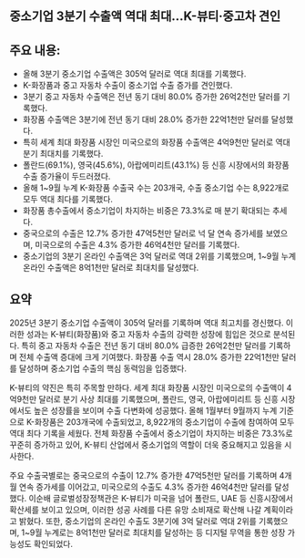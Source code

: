 ## 중소기업 3분기 수출액 역대 최대…K-뷰티·중고차 견인

## 주요 내용:
*   올해 3분기 중소기업 수출액은 305억 달러로 역대 최대를 기록했다.
*   K-화장품과 중고 자동차 수출이 중소기업 수출 증가를 견인했다.
*   3분기 중고 자동차 수출액은 전년 동기 대비 80.0% 증가한 26억2천만 달러를 기록했다.
*   화장품 수출액은 3분기에 전년 동기 대비 28.0% 증가한 22억1천만 달러를 달성했다.
*   특히 세계 최대 화장품 시장인 미국으로의 화장품 수출액은 4억9천만 달러로 역대 분기 최대치를 기록했다.
*   폴란드(69.1%), 영국(45.6%), 아랍에미리트(43.1%) 등 신흥 시장에서의 화장품 수출 증가율이 두드러졌다.
*   올해 1~9월 누계 K-화장품 수출국 수는 203개국, 수출 중소기업 수는 8,922개로 모두 역대 최다를 기록했다.
*   화장품 총수출에서 중소기업이 차지하는 비중은 73.3%로 매 분기 확대되는 추세다.
*   중국으로의 수출은 12.7% 증가한 47억5천만 달러로 넉 달 연속 증가세를 보였으며, 미국으로의 수출은 4.3% 증가한 46억4천만 달러를 기록했다.
*   중소기업의 3분기 온라인 수출액은 3억 달러로 역대 2위를 기록했으며, 1~9월 누계 온라인 수출액은 8억1천만 달러로 최대치를 달성했다.

## 요약
2025년 3분기 중소기업 수출액이 305억 달러를 기록하며 역대 최고치를 경신했다. 이러한 성과는 K-뷰티(화장품)와 중고 자동차 수출의 강력한 성장에 힘입은 것으로 분석된다. 특히 중고 자동차 수출은 전년 동기 대비 80.0% 급증한 26억2천만 달러를 기록하며 전체 수출액 증대에 크게 기여했다. 화장품 수출 역시 28.0% 증가한 22억1천만 달러를 달성하며 중소기업 수출의 핵심 동력임을 입증했다.

K-뷰티의 약진은 특히 주목할 만하다. 세계 최대 화장품 시장인 미국으로의 수출액이 4억9천만 달러로 분기 사상 최대를 기록했으며, 폴란드, 영국, 아랍에미리트 등 신흥 시장에서도 높은 성장률을 보이며 수출 다변화에 성공했다. 올해 1월부터 9월까지 누계 기준으로 K-화장품은 203개국에 수출되었고, 8,922개의 중소기업이 수출에 참여하여 모두 역대 최다 기록을 세웠다. 전체 화장품 수출에서 중소기업이 차지하는 비중은 73.3%로 꾸준히 증가하고 있어, K-뷰티 산업에서 중소기업의 역할이 더욱 중요해지고 있음을 시사한다.

주요 수출국별로는 중국으로의 수출이 12.7% 증가한 47억5천만 달러를 기록하며 4개월 연속 증가세를 이어갔고, 미국으로의 수출도 4.3% 증가한 46억4천만 달러를 달성했다. 이순배 글로벌성장정책관은 K-뷰티가 미국을 넘어 폴란드, UAE 등 신흥시장에서 확산세를 보이고 있으며, 이러한 성공 사례를 다른 유망 소비재로 확산해 나갈 계획이라고 밝혔다. 또한, 중소기업의 온라인 수출도 3분기에 3억 달러로 역대 2위를 기록했으며, 1~9월 누계로는 8억1천만 달러로 최대치를 달성하는 등 디지털 무역을 통한 성장 가능성도 확인되었다.